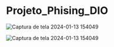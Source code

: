 # Projeto_Phising_DIO

![Captura de tela 2024-01-13 154049](https://github.com/jenniferparreira/Projeto_Phising_DIO/assets/88911074/5771f91f-9af8-47bf-a69e-900f99f0203b)

![Captura de tela 2024-01-13 154049](https://github.com/jenniferparreira/Projeto_Phising_DIO/assets/88911074/32085125-fd88-4f0c-84f7-b63186b0c91d)



